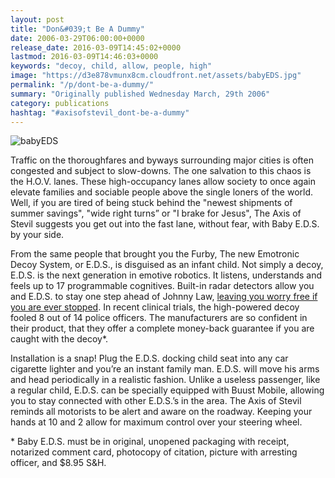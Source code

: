 ```yaml
---
layout: post
title: "Don&#039;t Be A Dummy"
date: 2006-03-29T06:00:00+0000
release_date: 2016-03-09T14:45:02+0000
lastmod: 2016-03-09T14:46:03+0000
keywords: "decoy, child, allow, people, high"
image: "https://d3e878vmunx8cm.cloudfront.net/assets/babyEDS.jpg"
permalink: "/p/dont-be-a-dummy/"
summary: "Originally published Wednesday March, 29th 2006"
category: publications
hashtag: "#axisofstevil_dont-be-a-dummy"
---
```


[id_1]: https://d3e878vmunx8cm.cloudfront.net/assets/babyEDS.jpg "babyEDS"
![babyEDS][id_1]

Traffic on the thoroughfares and byways surrounding major cities is often congested and subject to slow-downs. The one salvation to this chaos is the H.O.V. lanes. These high-occupancy lanes allow society to once again elevate families and sociable people above the single loners of the world. Well, if you are tired of being stuck behind the "newest shipments of summer savings", "wide right turns” or "I brake for Jesus", The Axis of Stevil suggests you get out into the fast lane, without fear, with Baby E.D.S. by your side.

From the same people that brought you the Furby, The new Emotronic Decoy System, or E.D.S., is disguised as an infant child. Not simply a decoy, E.D.S. is the next generation in emotive robotics. It listens, understands and feels up to 17 programmable cognitives. Built-in radar detectors allow you and E.D.S. to stay one step ahead of Johnny Law, [leaving you worry free if you are ever stopped](http://torontosun.com/News/TorontoAndGTA/2006/03/23/1501519-sun.html "leaving you worry free if you are ever stopped"). In recent clinical trials, the high-powered decoy fooled 8 out of 14 police officers. The manufacturers are so confident in their product, that they offer a complete money-back guarantee if you are caught with the decoy*.

Installation is a snap! Plug the E.D.S. docking child seat into any car cigarette lighter and you’re an instant family man. E.D.S. will move his arms and head periodically in a realistic fashion. Unlike a useless passenger, like a regular child, E.D.S. can be specially equipped with Buust Mobile, allowing you to stay connected with other E.D.S.’s in the area. The Axis of Stevil reminds all motorists to be alert and aware on the roadway. Keeping your hands at 10 and 2 allow for maximum control over your steering wheel.

\* Baby E.D.S. must be in original, unopened packaging with receipt, notarized comment card, photocopy of citation, picture with arresting officer, and $8.95 S&H.
